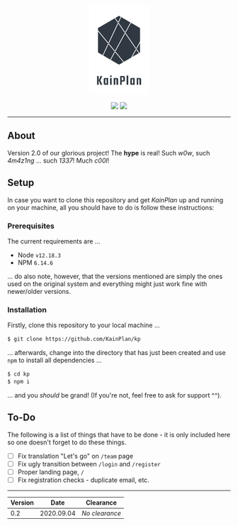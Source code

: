 <div align="center">
    <img src="images/lgtd.png" width="auto" height="200px" />
    <p>
        <img src="https://img.shields.io/badge/version-2.0-blue?style=for-the-badge" />
        <a href="https://github.com/KainPlan/kp">
            <img src="https://img.shields.io/badge/on-GitHub-blueviolet?style=for-the-badge&logo=github" />
        </a>
    </p>
</div>

---

## About

Version 2.0 of our glorious project! The **hype** is real! Such _w0w_, such _4m4z1ng_ ... such _1337_! Much _c00l_!

## Setup

In case you want to clone this repository and get _KainPlan_ up and running on your machine, all you should have to do is follow these instructions:

### Prerequisites

The current requirements are ...

* Node `v12.18.3`
* NPM `6.14.6`

... do also note, however, that the versions mentioned are simply the ones used on the original system and everything might just work fine with newer/older versions.

### Installation

Firstly, clone this repository to your local machine ... 

```bash
$ git clone https://github.com/KainPlan/kp
```

... afterwards, change into the directory that has just been created and use `npm` to install all dependencies ... 

```bash
$ cd kp
$ npm i
```

... and you _should_ be grand! (If you're not, feel free to ask for support ^^).

## To-Do

The following is a list of things that have to be done - it is only included here so one doesn't forget to do these things.

* [ ] Fix translation "Let's go" on `/team` page
* [ ] Fix ugly transition between `/login` and `/register`
* [ ] Proper landing page, `/`
* [ ] Fix registration checks - duplicate email, etc.
---

| Version | Date       | Clearance      |
| ------- | ---------- | -------------- |
| 0.2     | 2020.09.04 | _No clearance_ |